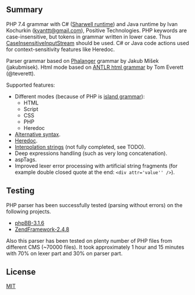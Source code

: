 ## Summary

PHP 7.4 grammar with C# ([Sharwell runtime](https://github.com/tunnelvisionlabs/antlr4cs)) 
and Java runtime by Ivan Kochurkin (kvanttt@gmail.com), Positive Technologies.
PHP keywords are case-insensitive, but tokens in grammar written in lower case.
Thus [CaseInsensitiveInputStream](https://gist.github.com/sharwell/9424666) should be used.
C# or Java code actions used for context-sensitivity features like Heredoc.

Parser grammar based on [Phalanger](https://github.com/DEVSENSE/Phalanger) grammar
by Jakub Míšek (jakubmisek).
Html mode based on [ANTLR html grammar](https://github.com/antlr/grammars-v4/tree/master/html)
by Tom Everett (@teverett).

Supported features:

* Different modes (because of PHP is [island grammar](https://en.wikipedia.org/wiki/Island_grammar)):
  * HTML
  * Script
  * CSS
  * PHP
  * Heredoc
* [Alternative syntax](http://php.net/manual/en/control-structures.alternative-syntax.php).
* [Heredoc](http://php.net/manual/en/language.types.string.php#language.types.string.syntax.heredoc).
* [Interpolation strings](http://php.net/manual/en/language.types.string.php#language.types.string.parsing.simple) (not fully completed, see TODO).
* Deep expressions handling (such as very long concatenation).
* aspTags.
* Improved lexer error processing with artificial string fragments
(for example double closed quote at the end: `<div attr='value'' />`).

## Testing

PHP parser has been successfully tested (parsing without errors) on the following projects.

* [phpBB-3.1.6](https://github.com/phpbb/phpbb/archive/release-3.1.6.zip)
* [ZendFramework-2.4.8](https://github.com/zendframework/zf2/archive/release-2.4.8.zip)

Also this parser has been tested on plenty number of PHP files from different CMS (~70000 files).
It took approximately 1 hour and 15 minutes with 70% on lexer part and 30% on parser part.

## License

[MIT](https://opensource.org/licenses/MIT)